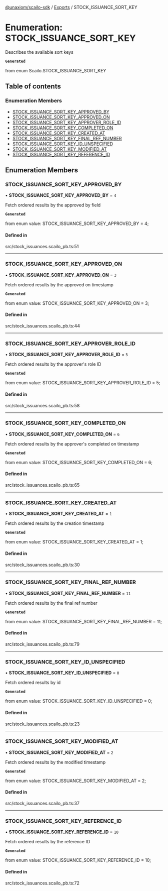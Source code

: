 [@unaxiom/scailo-sdk](../README.md) / [Exports](../modules.md) / STOCK\_ISSUANCE\_SORT\_KEY

# Enumeration: STOCK\_ISSUANCE\_SORT\_KEY

Describes the available sort keys

**`Generated`**

from enum Scailo.STOCK_ISSUANCE_SORT_KEY

## Table of contents

### Enumeration Members

- [STOCK\_ISSUANCE\_SORT\_KEY\_APPROVED\_BY](STOCK_ISSUANCE_SORT_KEY.md#stock_issuance_sort_key_approved_by)
- [STOCK\_ISSUANCE\_SORT\_KEY\_APPROVED\_ON](STOCK_ISSUANCE_SORT_KEY.md#stock_issuance_sort_key_approved_on)
- [STOCK\_ISSUANCE\_SORT\_KEY\_APPROVER\_ROLE\_ID](STOCK_ISSUANCE_SORT_KEY.md#stock_issuance_sort_key_approver_role_id)
- [STOCK\_ISSUANCE\_SORT\_KEY\_COMPLETED\_ON](STOCK_ISSUANCE_SORT_KEY.md#stock_issuance_sort_key_completed_on)
- [STOCK\_ISSUANCE\_SORT\_KEY\_CREATED\_AT](STOCK_ISSUANCE_SORT_KEY.md#stock_issuance_sort_key_created_at)
- [STOCK\_ISSUANCE\_SORT\_KEY\_FINAL\_REF\_NUMBER](STOCK_ISSUANCE_SORT_KEY.md#stock_issuance_sort_key_final_ref_number)
- [STOCK\_ISSUANCE\_SORT\_KEY\_ID\_UNSPECIFIED](STOCK_ISSUANCE_SORT_KEY.md#stock_issuance_sort_key_id_unspecified)
- [STOCK\_ISSUANCE\_SORT\_KEY\_MODIFIED\_AT](STOCK_ISSUANCE_SORT_KEY.md#stock_issuance_sort_key_modified_at)
- [STOCK\_ISSUANCE\_SORT\_KEY\_REFERENCE\_ID](STOCK_ISSUANCE_SORT_KEY.md#stock_issuance_sort_key_reference_id)

## Enumeration Members

### STOCK\_ISSUANCE\_SORT\_KEY\_APPROVED\_BY

• **STOCK\_ISSUANCE\_SORT\_KEY\_APPROVED\_BY** = ``4``

Fetch ordered results by the approved by field

**`Generated`**

from enum value: STOCK_ISSUANCE_SORT_KEY_APPROVED_BY = 4;

#### Defined in

src/stock_issuances.scailo_pb.ts:51

___

### STOCK\_ISSUANCE\_SORT\_KEY\_APPROVED\_ON

• **STOCK\_ISSUANCE\_SORT\_KEY\_APPROVED\_ON** = ``3``

Fetch ordered results by the approved on timestamp

**`Generated`**

from enum value: STOCK_ISSUANCE_SORT_KEY_APPROVED_ON = 3;

#### Defined in

src/stock_issuances.scailo_pb.ts:44

___

### STOCK\_ISSUANCE\_SORT\_KEY\_APPROVER\_ROLE\_ID

• **STOCK\_ISSUANCE\_SORT\_KEY\_APPROVER\_ROLE\_ID** = ``5``

Fetch ordered results by the approver's role ID

**`Generated`**

from enum value: STOCK_ISSUANCE_SORT_KEY_APPROVER_ROLE_ID = 5;

#### Defined in

src/stock_issuances.scailo_pb.ts:58

___

### STOCK\_ISSUANCE\_SORT\_KEY\_COMPLETED\_ON

• **STOCK\_ISSUANCE\_SORT\_KEY\_COMPLETED\_ON** = ``6``

Fetch ordered results by the approver's completed on timestamp

**`Generated`**

from enum value: STOCK_ISSUANCE_SORT_KEY_COMPLETED_ON = 6;

#### Defined in

src/stock_issuances.scailo_pb.ts:65

___

### STOCK\_ISSUANCE\_SORT\_KEY\_CREATED\_AT

• **STOCK\_ISSUANCE\_SORT\_KEY\_CREATED\_AT** = ``1``

Fetch ordered results by the creation timestamp

**`Generated`**

from enum value: STOCK_ISSUANCE_SORT_KEY_CREATED_AT = 1;

#### Defined in

src/stock_issuances.scailo_pb.ts:30

___

### STOCK\_ISSUANCE\_SORT\_KEY\_FINAL\_REF\_NUMBER

• **STOCK\_ISSUANCE\_SORT\_KEY\_FINAL\_REF\_NUMBER** = ``11``

Fetch ordered results by the final ref number

**`Generated`**

from enum value: STOCK_ISSUANCE_SORT_KEY_FINAL_REF_NUMBER = 11;

#### Defined in

src/stock_issuances.scailo_pb.ts:79

___

### STOCK\_ISSUANCE\_SORT\_KEY\_ID\_UNSPECIFIED

• **STOCK\_ISSUANCE\_SORT\_KEY\_ID\_UNSPECIFIED** = ``0``

Fetch ordered results by id

**`Generated`**

from enum value: STOCK_ISSUANCE_SORT_KEY_ID_UNSPECIFIED = 0;

#### Defined in

src/stock_issuances.scailo_pb.ts:23

___

### STOCK\_ISSUANCE\_SORT\_KEY\_MODIFIED\_AT

• **STOCK\_ISSUANCE\_SORT\_KEY\_MODIFIED\_AT** = ``2``

Fetch ordered results by the modified timestamp

**`Generated`**

from enum value: STOCK_ISSUANCE_SORT_KEY_MODIFIED_AT = 2;

#### Defined in

src/stock_issuances.scailo_pb.ts:37

___

### STOCK\_ISSUANCE\_SORT\_KEY\_REFERENCE\_ID

• **STOCK\_ISSUANCE\_SORT\_KEY\_REFERENCE\_ID** = ``10``

Fetch ordered results by the reference ID

**`Generated`**

from enum value: STOCK_ISSUANCE_SORT_KEY_REFERENCE_ID = 10;

#### Defined in

src/stock_issuances.scailo_pb.ts:72
